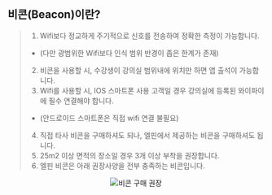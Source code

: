 ## 비콘(Beacon)이란?

>1. Wifi보다 정교하게 주기적으로 신호를 전송하여 정확한 측정이 가능합니다.
> * (다만 광범위한 Wifi보다 인식 범위 반경이 좁은 한계가 존재)
>2. 비콘을 사용할 시,  수강생이 강의실 범위내에 위치만 하면 앱 출석이 가능합니다.
>3. Wifi를 사용할 시, IOS 스마트폰 사용 고객일 경우 강의실에 등록된 와이파이에 필수 연결해야 합니다.
> * (안드로이드 스마트폰은 직접 wifi 연결 불필요)
>4. 직접 타사 비콘을 구매하셔도 되나, 엘핀에서 제공하는 비콘을 구매하셔도 됩니다.
>5. 25m2 이상 면적의 장소일 경우 3개 이상 부착을 권장합니다.
>6. 엘핀 비콘은 아래 권장사양을 전부 충족하는 비콘입니다.

<p align = "center">
<img alt="비콘 구매 권장" src="https://github.com/user-attachments/assets/7a2b328f-fe40-4f12-83f6-3c25c640a3fd">
<p/>
